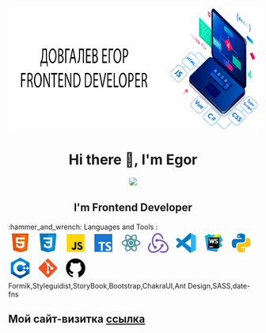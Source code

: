 
<div id="cover" align="center">
  <img src="https://github.com/NubloEg/NubloEg/blob/main/header.png" width="850" height="250"/>
</div>
<div id="header" align="center">
  <h1>Hi there 👋, I'm Egor</h1>
  <img src="https://cdn.dribbble.com/users/14374/screenshots/3153764/junior.gif" width="250" style="border-radius: 50% 20% / 10% 40%;"/>
  <h2>I'm Frontend Developer</h2>
</div>
:hammer_and_wrench: Languages and Tools :
<div>
  <img src="./icons/icons8-html-5-48.png" title="HTML" alt="HTML" width="48" height="48"/>&nbsp;
  <img src="./icons/icons8-css3-48.png" title="CSS" alt="CSS" width="48" height="48"/>&nbsp;
  <img src="./icons/icons8-javascript-48.png" title="javascript" alt="javascript" width="48" height="48"/>&nbsp;
  <img src="./icons/icons8-typescript-48.png" title="typescript" alt="typescript" width="48" height="48"/>&nbsp;
  <img src="./icons/icons8-react-100.png" title="React" alt="React" width="48" height="48"/>&nbsp;
  <img src="./icons/icons8-redux-48.png" title="Redux" alt="Redux" width="48" height="48"/>&nbsp;
  <img src="./icons/icons8-visual-studio-code-2019-48.png" title="vscode" alt="vscode" width="48" height="48"/>&nbsp;
  <img src="./icons/icons8-webstorm-48.png" title="webstorme" alt="webstorme" width="48" height="48"/>&nbsp;
  <img src="./icons/icons8-python-48.png" title="python" alt="python" width="48" height="48"/>&nbsp;
  <img src="./icons/icons8-c++-48.png" title="c++" alt="c++" width="48" height="48"/>&nbsp;
  <img src="./icons/icons8-git-48.png" title="git" alt="git" width="48" height="48"/>&nbsp;
  <img src="./icons/icons8-github-48.png" title="github" alt="github" width="48" height="48"/>&nbsp;
 Formik,Styleguidist,StoryBook,Bootstrap,ChakraUI,Ant Design,SASS,date-fns
</div>

<h2>Мой сайт-визитка <a href='https://nubloeg.github.io/Portfolio/' target="_tablet">ссылка</a></h2>

